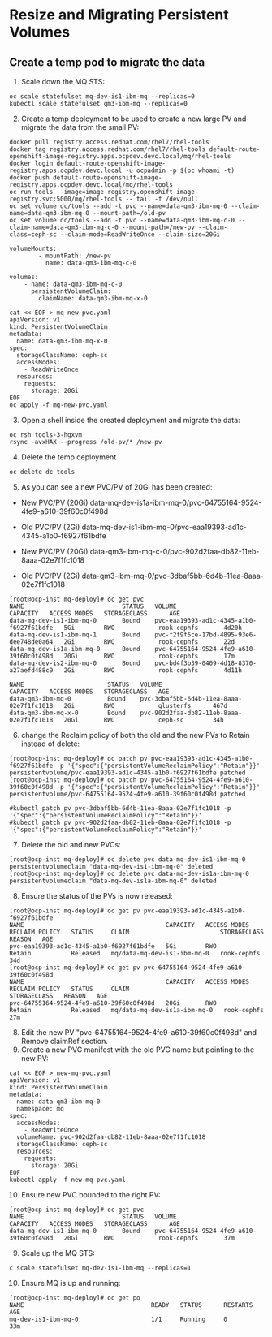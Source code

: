 # Resize and Migrating Persistent Volumes
## Create a temp pod to migrate the data
1. Scale down the MQ STS:
```
oc scale statefulset mq-dev-is1-ibm-mq --replicas=0
kubectl scale statefulset qm3-ibm-mq --replicas=0
```
2. Create a temp deployment to be used to create a new large PV and migrate the data from the small PV:
```
docker pull registry.access.redhat.com/rhel7/rhel-tools
docker tag registry.access.redhat.com/rhel7/rhel-tools default-route-openshift-image-registry.apps.ocpdev.devc.local/mq/rhel-tools
docker login default-route-openshift-image-registry.apps.ocpdev.devc.local -u ocpadmin -p $(oc whoami -t)
docker push default-route-openshift-image-registry.apps.ocpdev.devc.local/mq/rhel-tools
oc run tools --image=image-registry.openshift-image-registry.svc:5000/mq/rhel-tools -- tail -f /dev/null
oc set volume dc/tools --add -t pvc --name=data-qm3-ibm-mq-0 --claim-name=data-qm3-ibm-mq-0 --mount-path=/old-pv
oc set volume dc/tools --add -t pvc --name=data-qm3-ibm-mq-c-0 --claim-name=data-qm3-ibm-mq-c-0 --mount-path=/new-pv --claim-class=ceph-sc --claim-mode=ReadWriteOnce --claim-size=20Gi

volumeMounts:
        - mountPath: /new-pv
          name: data-qm3-ibm-mq-c-0

volumes:
    - name: data-qm3-ibm-mq-c-0
      persistentVolumeClaim:
        claimName: data-qm3-ibm-mq-x-0
		
cat << EOF > mq-new-pvc.yaml		
apiVersion: v1
kind: PersistentVolumeClaim
metadata:
  name: data-qm3-ibm-mq-x-0
spec:
  storageClassName: ceph-sc
  accessModes:
    - ReadWriteOnce
  resources:
    requests:
      storage: 20Gi
EOF
oc apply -f mq-new-pvc.yaml	  
```
3. Open a shell inside the created deployment and migrate the data:
```
oc rsh tools-3-hgxvm
rsync -avxHAX --progress /old-pv/* /new-pv
```
4. Delete the temp deployment
```
oc delete dc tools 
```

5. As you can see a new PVC/PV of 20Gi has been created:
* New PVC/PV (20Gi) data-mq-dev-is1a-ibm-mq-0/pvc-64755164-9524-4fe9-a610-39f60c0f498d
* Old PVC/PV (2Gi) data-mq-dev-is1-ibm-mq-0/pvc-eaa19393-ad1c-4345-a1b0-f6927f61bdfe

* New PVC/PV (20Gi) data-qm3-ibm-mq-c-0/pvc-902d2faa-db82-11eb-8aaa-02e7f1fc1018
* Old PVC/PV (2Gi)  data-qm3-ibm-mq-0/pvc-3dbaf5bb-6d4b-11ea-8aaa-02e7f1fc1018
```
[root@ocp-inst mq-deploy]# oc get pvc
NAME                           STATUS   VOLUME                                     CAPACITY   ACCESS MODES   STORAGECLASS      AGE
data-mq-dev-is1-ibm-mq-0       Bound    pvc-eaa19393-ad1c-4345-a1b0-f6927f61bdfe   5Gi        RWO            rook-cephfs       4d20h
data-mq-dev-is1-ibm-mq-1       Bound    pvc-f2f9f5ce-17bd-4895-93e6-dee748de0a64   2Gi        RWO            rook-cephfs       22d
data-mq-dev-is1a-ibm-mq-0      Bound    pvc-64755164-9524-4fe9-a610-39f60c0f498d   20Gi       RWO            rook-cephfs       17m
data-mq-dev-is2-ibm-mq-0       Bound    pvc-bd4f3b39-0409-4d18-8370-a27aefd488c9   2Gi        RWO            rook-cephfs       4d11h

NAME                       STATUS   VOLUME                                     CAPACITY   ACCESS MODES   STORAGECLASS   AGE
data-qm3-ibm-mq-0          Bound    pvc-3dbaf5bb-6d4b-11ea-8aaa-02e7f1fc1018   2Gi        RWO            glusterfs      467d
data-qm3-ibm-mq-x-0        Bound    pvc-902d2faa-db82-11eb-8aaa-02e7f1fc1018   20Gi       RWO            ceph-sc        34h
```
6. change the Reclaim policy of both the old and the new PVs to Retain instead of delete:
```
[root@ocp-inst mq-deploy]# oc patch pv pvc-eaa19393-ad1c-4345-a1b0-f6927f61bdfe -p '{"spec":{"persistentVolumeReclaimPolicy":"Retain"}}'
persistentvolume/pvc-eaa19393-ad1c-4345-a1b0-f6927f61bdfe patched
[root@ocp-inst mq-deploy]# oc patch pv pvc-64755164-9524-4fe9-a610-39f60c0f498d -p '{"spec":{"persistentVolumeReclaimPolicy":"Retain"}}'
persistentvolume/pvc-64755164-9524-4fe9-a610-39f60c0f498d patched

#kubectl patch pv pvc-3dbaf5bb-6d4b-11ea-8aaa-02e7f1fc1018 -p '{"spec":{"persistentVolumeReclaimPolicy":"Retain"}}'
#kubectl patch pv pvc-902d2faa-db82-11eb-8aaa-02e7f1fc1018 -p '{"spec":{"persistentVolumeReclaimPolicy":"Retain"}}'
```
7. Delete the old and new PVCs:
```
[root@ocp-inst mq-deploy]# oc delete pvc data-mq-dev-is1-ibm-mq-0
persistentvolumeclaim "data-mq-dev-is1-ibm-mq-0" deleted
[root@ocp-inst mq-deploy]# oc delete pvc data-mq-dev-is1a-ibm-mq-0
persistentvolumeclaim "data-mq-dev-is1a-ibm-mq-0" deleted
```
8. Ensure the status of the PVs is now released:
```
[root@ocp-inst mq-deploy]# oc get pv pvc-eaa19393-ad1c-4345-a1b0-f6927f61bdfe
NAME                                       CAPACITY   ACCESS MODES   RECLAIM POLICY   STATUS     CLAIM                         STORAGECLASS   REASON   AGE
pvc-eaa19393-ad1c-4345-a1b0-f6927f61bdfe   5Gi        RWO            Retain           Released   mq/data-mq-dev-is1-ibm-mq-0   rook-cephfs             34d
[root@ocp-inst mq-deploy]# oc get pv pvc-64755164-9524-4fe9-a610-39f60c0f498d
NAME                                       CAPACITY   ACCESS MODES   RECLAIM POLICY   STATUS     CLAIM                          STORAGECLASS   REASON   AGE
pvc-64755164-9524-4fe9-a610-39f60c0f498d   20Gi       RWO            Retain           Released   mq/data-mq-dev-is1a-ibm-mq-0   rook-cephfs             27m
```
8. Edit the new PV "pvc-64755164-9524-4fe9-a610-39f60c0f498d" and Remove claimRef section.
9. Create a new PVC manifest with the old PVC name but pointing to the new PV:
```
cat << EOF > new-mq-pvc.yaml
apiVersion: v1
kind: PersistentVolumeClaim
metadata:
  name: data-qm3-ibm-mq-0
  namespace: mq
spec:
  accessModes:
    - ReadWriteOnce
  volumeName: pvc-902d2faa-db82-11eb-8aaa-02e7f1fc1018
  storageClassName: ceph-sc
  resources:
    requests:
      storage: 20Gi
EOF
kubectl apply -f new-mq-pvc.yaml
```
10. Ensure new PVC bounded to the right PV:
```
[root@ocp-inst mq-deploy]# oc get pvc
NAME                           STATUS   VOLUME                                     CAPACITY   ACCESS MODES   STORAGECLASS      AGE
data-mq-dev-is1-ibm-mq-0       Bound    pvc-64755164-9524-4fe9-a610-39f60c0f498d   20Gi       RWO            rook-cephfs       37m
``` 
9. Scale up the MQ STS:
```
c scale statefulset mq-dev-is1-ibm-mq --replicas=1
```
10. Ensure MQ is up and running:
```
[root@ocp-inst mq-deploy]# oc get po
NAME                                   READY   STATUS      RESTARTS   AGE
mq-dev-is1-ibm-mq-0                    1/1     Running     0          33m
```